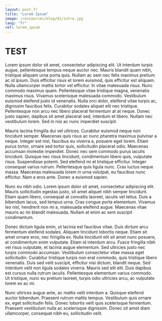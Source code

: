 ```yaml
---
layout: post_fr
title: "Lorem Ipsum"
image: /ressources/blog/01/intro.jpg
lang: "fr"
ref: lorem_ipsum
---
```


# TEST


Lorem ipsum dolor sit amet, consectetur adipiscing elit. Ut interdum turpis augue, pellentesque tempus neque auctor nec. Mauris blandit quam nibh, tristique aliquam urna porta quis. Nullam ac sem nec felis maximus pretium ac id ipsum. Duis efficitur risus et lorem euismod, quis efficitur est aliquam. Nulla ullamcorper mattis tortor vel efficitur. In vitae malesuada risus. Nunc commodo maximus quam. Pellentesque vitae tristique magna, venenatis maximus risus. Vivamus scelerisque malesuada commodo. Vestibulum euismod eleifend justo id venenatis. Nulla orci dolor, eleifend vitae turpis ac, dignissim faucibus felis. Curabitur sodales aliquet elit nec tristique. Pellentesque non arcu nec libero placerat fermentum at at neque. Donec justo sapien, dapibus sit amet placerat sed, interdum et libero. Nullam nec vestibulum lorem. Sed in nisi ac nunc imperdiet suscipit.

Mauris lacinia fringilla dui vel ultrices. Curabitur euismod neque non tincidunt semper. Maecenas quis risus ac nunc pharetra maximus pulvinar a neque. Integer est nisl, faucibus eu viverra a, posuere eget lorem. Etiam purus tortor, ornare sed tortor quis, sollicitudin placerat odio. Maecenas accumsan molestie imperdiet. Donec nec sem commodo purus iaculis tincidunt. Quisque nec risus tincidunt, condimentum libero quis, vulputate risus. Suspendisse potenti. Sed eleifend mi et tristique efficitur. Integer consequat varius rutrum. Pellentesque quis ligula nunc. Cras luctus neque massa. Maecenas malesuada lorem in urna volutpat, eu faucibus nunc efficitur. Nam a eros ante. Donec a euismod sapien.

Nunc eu nibh odio. Lorem ipsum dolor sit amet, consectetur adipiscing elit. Mauris sollicitudin egestas justo, sit amet aliquet nibh semper tincidunt. Etiam quam libero, consequat at convallis laoreet, iaculis vel tellus. Duis a bibendum lacus, sed tempus urna. Cras congue porta elementum. Vivamus leo nisl, hendrerit non mi a, malesuada eleifend augue. Maecenas vitae mauris ac mi blandit malesuada. Nullam at enim ac sem suscipit condimentum.

Donec dictum ligula enim, ut lacinia est faucibus vitae. Duis dictum arcu fermentum eleifend sodales. Aliquam tincidunt lobortis neque. Etiam sit amet ornare eros, nec fringilla ex. Nulla tincidunt elit sit amet nunc posuere, at condimentum enim vulputate. Etiam id interdum arcu. Fusce fringilla nibh vel risus vulputate, et lacinia augue elementum. Sed ultricies justo nec turpis commodo accumsan. Vestibulum consectetur vitae massa eget sollicitudin. Curabitur tristique turpis non erat commodo, quis tristique libero venenatis. Duis sed velit suscipit, efficitur nisi dictum, blandit neque. Sed interdum velit non ligula sodales viverra. Mauris sed elit elit. Duis dapibus est cursus nulla rutrum iaculis. Pellentesque elementum varius commodo. Ut tristique, nunc eu pretium laoreet, turpis odio ultricies arcu, ac vulputate lorem ex ac mi.

Nunc ultrices augue ante, ac mattis velit interdum a. Quisque eleifend auctor bibendum. Praesent rutrum mattis tempus. Vestibulum quis ornare ex, eget sollicitudin felis. Donec lobortis velit quis scelerisque fermentum. Praesent vestibulum nulla ac scelerisque dignissim. Donec sit amet diam ullamcorper, consequat nibh eu, sollicitudin velit. 